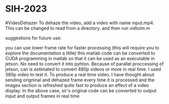 # SIH-2023

#VideoDehazer
To dehaze the video, add a video with name input.mp4. This can be changed to read from a directory. and then run vidtoim.m

suggestions for future use:

you can use lower frame rate for faster processing (this will require you to explore the documentation a little)
this matlab code can be converted to CUDA programming in matlab so that it can be used as an executable in jetson. No need to convert it into pyhton.
Because of parallel proccessing of jetson, can is estimated to convert 480p videos or more in real time. I used 360p video to test it.
To produce a real time video, I have thought about sending origninal and dehazed frame every time it is processed and the images section is refreshed quite fast to produce an effect of a video display.
In the above case, sir's original code can be converted to output input and output frames in real time
